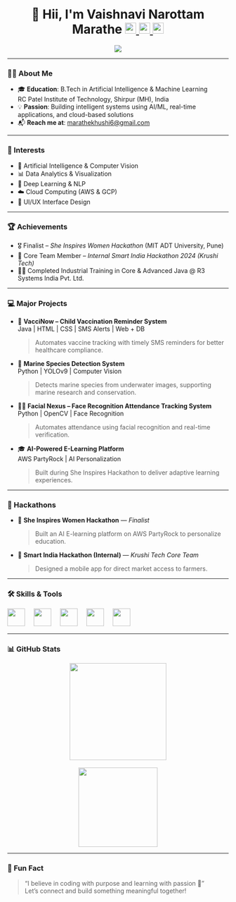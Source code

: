 <div align="center">
  <h1>👋 Hii, I'm <strong>Vaishnavi Narottam Marathe</strong>
    <a href="https://www.linkedin.com/in/vmarathe21">
      <img src="https://img.shields.io/badge/LinkedIn-0077B5?style=flat-square&logo=linkedin&logoColor=white" height="25" />
    </a>
    <a href="mailto:marathekhushi6@gmail.com">
      <img src="https://img.shields.io/badge/Gmail-EA4335?style=flat-square&logo=gmail&logoColor=white" height="25" />
    </a>
    <a href="https://www.codechef.com/users/rcp_221107017">
      <img src="https://img.shields.io/badge/CodeChef-5B4638?style=flat-square&logo=codechef&logoColor=white" height="25" />
    </a>
  </h1>
</div>

<div align="center">
  <img src="https://visitor-badge.laobi.icu/badge?page_id=vaishnavimarathe.vaishnavimarathe" />
</div>

---

### 👩‍💻 About Me

- 🎓 **Education**: B.Tech in Artificial Intelligence & Machine Learning  
  RC Patel Institute of Technology, Shirpur (MH), India  
- 💡 **Passion**: Building intelligent systems using AI/ML, real-time applications, and cloud-based solutions  
- 📬 **Reach me at**: [marathekhushi6@gmail.com](mailto:marathekhushi6@gmail.com)

---

### 🎯 Interests

- 🤖 Artificial Intelligence & Computer Vision  
- 📊 Data Analytics & Visualization  
- 🧠 Deep Learning & NLP  
- ☁️ Cloud Computing (AWS & GCP)  
- 🎨 UI/UX Interface Design  

---

### 🏆 Achievements

- 🎖️ Finalist – *She Inspires Women Hackathon* (MIT ADT University, Pune)  
- 🌾 Core Team Member – *Internal Smart India Hackathon 2024 (Krushi Tech)*  
- 🧑‍💻 Completed Industrial Training in Core & Advanced Java @ R3 Systems India Pvt. Ltd.

---

### 💻 Major Projects

- 💉 **VacciNow – Child Vaccination Reminder System**  
  Java | HTML | CSS | SMS Alerts | Web + DB  
  > Automates vaccine tracking with timely SMS reminders for better healthcare compliance.

- 🌊 **Marine Species Detection System**  
  Python | YOLOv9 | Computer Vision  
  > Detects marine species from underwater images, supporting marine research and conservation.

- 🧑‍🎓 **Facial Nexus – Face Recognition Attendance Tracking System**  
  Python | OpenCV | Face Recognition  
  > Automates attendance using facial recognition and real-time verification.

- 🎓 **AI-Powered E-Learning Platform**  
  AWS PartyRock | AI Personalization  
  > Built during She Inspires Hackathon to deliver adaptive learning experiences.

---

### 🚀 Hackathons

- 🧠 **She Inspires Women Hackathon** — *Finalist*  
  > Built an AI E-learning platform on AWS PartyRock to personalize education.

- 🌾 **Smart India Hackathon (Internal)** — *Krushi Tech Core Team*  
  > Designed a mobile app for direct market access to farmers.

---

### 🛠️ Skills & Tools

<div align="left">
  <img src="https://cdn.jsdelivr.net/gh/devicons/devicon/icons/python/python-original.svg" height="40" />
  <img width="12" />
  <img src="https://cdn.jsdelivr.net/gh/devicons/devicon/icons/java/java-original-wordmark.svg" height="40" />
  <img width="12" />
  <img src="https://cdn.jsdelivr.net/gh/devicons/devicon/icons/html5/html5-original.svg" height="40" />
  <img width="12" />
  <img src="https://cdn.jsdelivr.net/gh/devicons/devicon/icons/mysql/mysql-original-wordmark.svg" height="40" />
  <img width="12" />
  <img src="https://cdn.jsdelivr.net/gh/devicons/devicon/icons/tableau/tableau-original.svg" height="40" />
</div>

---

### 📊 GitHub Stats

<div align="center">
  <img src="https://streak-stats.demolab.com?user=vaishnavimarathe&locale=en&mode=daily&theme=dark&hide_border=false&border_radius=5" height="220" />
  <br><br>
  <img src="https://github-readme-stats.vercel.app/api/top-langs/?username=vaishnavimarathe&layout=compact&theme=tokyonight" height="180" />
</div>

---

### 💬 Fun Fact

> “I believe in coding with purpose and learning with passion 🌟”  
Let’s connect and build something meaningful together!
